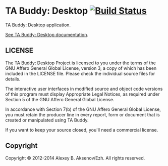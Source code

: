 TA Buddy: Desktop [![Build Status](https://travis-ci.org/digimead/digi-TABuddy-desktop.png?branch=master)](https://travis-ci.org/digimead/digi-TABuddy-desktop)
========

TA Buddy: Desktop application.

[See TA Buddy: Desktop documentation](http://digimead.github.io/digi-TABuddy-desktop/).

LICENSE
-------

The TA Buddy: Desktop Project is licensed to you under the terms of
the GNU Affero General Global License, version 3, a copy of which has been
included in the LICENSE file.
Please check the individual source files for details.

The interactive user interfaces in modified source and object code versions
of this program must display Appropriate Legal Notices, as required under
Section 5 of the GNU Affero General Global License.

In accordance with Section 7(b) of the GNU Affero General Global License,
you must retain the producer line in every report, form or document
that is created or manipulated using TA Buddy.

If you want to keep your source closed, you'll need a commercial license.

Copyright
---------

Copyright © 2012-2014 Alexey B. Aksenov/Ezh. All rights reserved.

